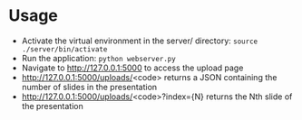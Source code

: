 # Usage

* Activate the virtual environment in the server/ directory:
```source ./server/bin/activate```
* Run the application:
```python webserver.py```
* Navigate to <http://127.0.0.1:5000> to access the upload page
* <http://127.0.0.1:5000/uploads/><code\> returns a JSON containing the number of slides in the presentation
* <http://127.0.0.1:5000/uploads/><code\>?index={N} returns the Nth slide of the presentation
